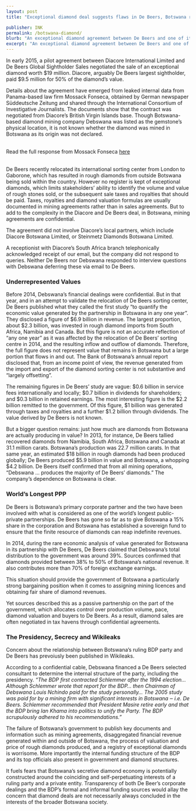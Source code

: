 ```yaml
---
layout: post
title: "Exceptional diamond deal suggests flaws in De Beers, Botswana relationship"

publisher: INK
permalink: /botswana-diamond/
blurb: "An exceptional diamond agreement between De Beers and one of its sightholders, Diacore, raises questions about the secrecy shaping Botswana’s diamond industry, write Khadija Sharife and Ntibinyane Ntibinyane."
excerpt: "An exceptional diamond agreement between De Beers and one of its sightholders, Diacore, raises questions about the secrecy shaping Botswana’s diamond industry, write Khadija Sharife and Ntibinyane Ntibinyane."
---
```


In early 2015, a pilot agreement between Diacore International Limited and De Beers Global Sightholder Sales negotiated the sale of an exceptional diamond worth $19 million. Diacore, arguably De Beers largest sightholder, paid $9.5 million for 50% of the diamond’s value. 

Details about the agreement have emerged from leaked internal data from Panama-based law firm Mossack Fonseca, obtained by German newspaper Süddeutsche Zeitung and shared through the International Consortium of Investigative Journalists. The documents show that the contract was negotiated from Diacore’s British Virgin Islands base. Though Botswana-based diamond mining company Debswana was listed as the gemstone’s physical location, it is not known whether the diamond was mined in Botswana as its origin was not declared.


<br/>
<div class="panel panel-default">
  <div class="panel-heading">
  Read the full response from Mossack Fonseca <a href="https://sourceafrica.net/documents/24692-ANCIR-L-PanamaPapers-L-Mossack-Fonseca-Responds.html" target="_blank">here</a>
  </div>
</div>
<br/>

De Beers recently relocated its  international sorting center from London to Gaborone, which has resulted in rough diamonds from outside Botswana being sold within the country. However no register is kept of exceptional diamonds, which limits stakeholders’ ability to identify the volume and value of rough stones sold, or the subsequent sale taxes and royalties that should be paid. Taxes, royalties and diamond valuation formulas are usually documented in mining agreements rather than in sales agreements. But to add to the complexity in the Diacore and De Beers deal, in Botswana, mining agreements are confidential.

The agreement did not involve Diacore’s local partners, which include Diacore Botswana Limited, or Steinmetz Diamonds Botswana Limited. 

A receptionist with Diacore’s South Africa branch telephonically acknowledged receipt of our email, but the company did not respond to queries. Neither De Beers nor Debswana responded to interview questions with Debswana deferring these via email to De Beers.


### Underrepresented Values

Before 2014, Debswana’s financial dealings were confidential. But in that year, and in an attempt to validate the relocation of De Beers sorting center, De Beers published what they called the first study “to quantify the economic value generated by the partnership in Botswana in any one year”.  They disclosed a figure of $6.9 billion in revenue. The largest proportion, about $2.3 billion, was invested in rough diamond imports from South Africa, Namibia and Canada. But this figure is not an accurate reflection of “any one year” as it was affected by the relocation of De Beers’ sorting centre in 2014, and the resulting inflow and outflow of diamonds. Therefore, the full figure does not represent value that remains in Botswana but a large portion that flows in and out. 
The Bank of Botswana’s annual report disclosed that, from an income point of view, the revenue generated from the import and export of the diamond sorting center is not substantive and “largely offsetting”.

The remaining figures in De Beers’ study are vague:  $0.6 billion in service fees internationally and locally;  $0.7 billion in dividends for shareholders; and $0.3 billion in retained earnings.
The most interesting figure is the $2.2 billion remitted to the government. Of this figure, $1 billion was generated through taxes and royalties and a further $1.2 billion through dividends. The value derived by De Beers is not known.

But a bigger question remains:  just how much are diamonds from Botswana are actually producing in value?  In 2013, for instance, De Beers tallied recovered diamonds from Namibia, South Africa, Botswana and Canada at 31.1 million carats. Botswana’s production was 22.7 million carats. In that same year, an  estimated $18 billion in rough diamonds had been produced globally; De Beers produced $5.9 billion in value and Botswana, a whopping $4.2 billion. De Beers itself confirmed that from all mining operations, “Debswana ... produces the majority of De Beers’ diamonds.” The company’s dependence on Botswana is clear.

### World’s Longest PPP

De Beers is Botswana’s primary corporate partner and the two have been involved with what is considered as one of the world’s longest public-private partnerships.  De Beers has gone so far as to give Botswana a 15% share in the corporation and Botswana has established a sovereign fund to ensure that the finite resource of diamonds can reap indefinite revenues.

In 2014, during the rare economic analysis of value generated for Botswana in its partnership with De Beers, De Beers claimed that Debswana’s total distribution to the government was around 39%. Sources confirmed that diamonds provided between 38% to 50% of Botswana’s national revenue. It also contributes more than 70% of foreign exchange earnings. 

This situation should provide the government of Botswana a particularly strong bargaining position when it comes to assigning mining licences and obtaining fair share of diamond revenues. 

Yet sources described this as a passive partnership on the part of the government, which  allocates control over production volume, pace, diamond valuation and buyers to De Beers. As a result, diamond sales are often negotiated in tax havens through confidential agreements.

### The Presidency, Secrecy and Wikileaks 

Concern about the relationship between Botswana’s ruling BDP party and De Beers has prevoiusly been published in Wikileaks. 

According to a confidential cable, Debswana financed a De Beers selected consultant to determine the internal structure of the party, including the presidency. *“The BDP first contracted Schlemmer after the 1994 election… Although Schlemmer wrote that report for the BDP… then Chairman of Debswana Louis Nchindo paid for the study personally… The 2005 study was paid for by a mining firm with significant interests in Botswana ‒ i.e. De Beers. Schlemmer recommended that President Masire retire early and that the BDP bring Ian Khama into politics to unify the Party.  The BDP scrupulously adhered to his recommendations.”*

The failure of Botswana’s government to publish key documents and information such as  mining agreements, disaggregated financial revenue generated within and outside of Botswana, the process of valuation and price of rough diamonds produced, and a registry of exceptional diamonds is worrisome. More importantly the internal funding structure of the BDP and its top officials also present in government and diamond structures. 

It fuels fears that Botswana’s secretive diamond economy is potentially constructed around the coinciding and self-perpetuating interests of a ruling party and a private entity. Transparency of both De Beer’s corporate dealings and the BDP’s formal and informal funding sources would allay the concern that diamond deals are not necessarily always concluded in the interests of the broader Botswana society. 

